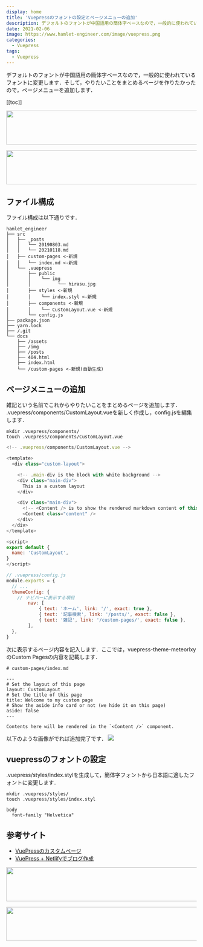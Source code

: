 ```yaml
---
display: home
title: 'Vuepressのフォントの設定とページメニューの追加'
description: デフォルトのフォントが中国語用の簡体字ベースなので，一般的に使われているフォントに変更します．そして，やりたいことをまとめるページを作りたかったので，ページメニューを追加します．
date: 2021-02-06
image: https://www.hamlet-engineer.com/image/vuepress.png
categories: 
  - Vuepress
tags:
  - Vuepress
---
```

デフォルトのフォントが中国語用の簡体字ベースなので，一般的に使われているフォントに変更します．そして，やりたいことをまとめるページを作りたかったので，ページメニューを追加します．

<!-- more -->

<ClientOnly>
  <CallInArticleAdsense />
</ClientOnly>

[[toc]]

<!-- TechAcademy -->
<a href="//af.moshimo.com/af/c/click?a_id=2604050&p_id=1555&pc_id=2816&pl_id=29835&guid=ON" rel="nofollow" referrerpolicy="no-referrer-when-downgrade"><img src="//image.moshimo.com/af-img/0866/000000029835.jpg" width="728" height="90" style="border:none;"></a><img src="//i.moshimo.com/af/i/impression?a_id=2604050&p_id=1555&pc_id=2816&pl_id=29835" width="1" height="1" style="border:none;">

<!-- テックキャンプ -->
<a href="//af.moshimo.com/af/c/click?a_id=2641145&p_id=1770&pc_id=3386&pl_id=25847&guid=ON" rel="nofollow" referrerpolicy="no-referrer-when-downgrade"><img src="//image.moshimo.com/af-img/1115/000000025847.png" width="728" height="90" style="border:none;"></a><img src="//i.moshimo.com/af/i/impression?a_id=2641145&p_id=1770&pc_id=3386&pl_id=25847" width="1" height="1" style="border:none;">

## ファイル構成
ファイル構成は以下通りです．
```
hamlet_engineer
├── src
│   ├── _posts
│   │   └── 20190803.md
│   │   └── 20210118.md
│   ├── custom-pages <-新規
│   │   └── index.md <-新規
│   └── .vuepress
│       ├── public
│       │    └── img
│       │          └── hirasu.jpg
│       ├── styles <-新規
│       │    └── index.styl <-新規
│       ├── components <-新規
│       │    └── CustomLayout.vue <-新規
│       └── config.js
├── package.json
├── yarn.lock
├── /.git
└── docs
    ├── /assets
    ├── /img
    ├── /posts
    ├── 404.html
    ├── index.html
    └── /custom-pages <-新規(自動生成)
```

## ページメニューの追加
雑記という名前でこれからやりたいことをまとめるページを追加します．
.vuepress/components/CustomLayout.vueを新しく作成し，config.jsを編集します．
```
mkdir .vuepress/components/
touch .vuepress/components/CustomLayout.vue
```

```js
<!-- .vuepress/components/CustomLayout.vue -->

<template>
  <div class="custom-layout">

    <!-- .main-div is the block with white background -->
    <div class="main-div">
      This is a custom layout
    </div>

    <div class="main-div">
      <!-- <Content /> is to show the rendered markdown content of this page -->
      <Content class="content" />
    </div>
  </div>
</template>

<script>
export default {
  name: 'CustomLayout',
}
</script>
```

```js
// .vuepress/config.js
module.exports = {
  // ...
  themeConfig: {
    // ナビバーに表示する項目
        nav: [
            { text: 'ホーム', link: '/', exact: true },
            { text: '記事検索', link: '/posts/', exact: false },
            { text: '雑記', link: '/custom-pages/', exact: false },
        ],
  },
}
```

次に表示するページ内容を記入します．ここでは，vuepress-theme-meteorlxyのCustom Pagesの内容を記載します．

```
# custom-pages/index.md

---
# Set the layout of this page
layout: CustomLayout
# Set the title of this page
title: Welcome to my custom page
# Show the aside info card or not (we hide it on this page)
aside: false
---

Contents here will be rendered in the `<Content />` component.
```

以下のような画像がでれば追加完了です．
![](/image/tech_0003/caustom_pages.png)




## vuepressのフォントの設定
.vuepress/styles/index.stylを生成して，簡体字フォントから日本語に適したフォントに変更します．<br>
```
mkdir .vuepress/styles/
touch .vuepress/styles/index.styl
```
```
body
  font-family "Helvetica"
```

## 参考サイト
- [VuePressのカスタムページ](https://vuepress-theme-meteorlxy.meteorlxy.cn/custom-pages/)
- [VuePress + Netlifyでブログ作成](https://meuniere.dev/posts/2020/08/06/create-vuepress.html)


<!-- TechAcademy -->
<a href="//af.moshimo.com/af/c/click?a_id=2604050&p_id=1555&pc_id=2816&pl_id=29835&guid=ON" rel="nofollow" referrerpolicy="no-referrer-when-downgrade"><img src="//image.moshimo.com/af-img/0866/000000029835.jpg" width="728" height="90" style="border:none;"></a><img src="//i.moshimo.com/af/i/impression?a_id=2604050&p_id=1555&pc_id=2816&pl_id=29835" width="1" height="1" style="border:none;">

<!-- テックキャンプ -->
<a href="//af.moshimo.com/af/c/click?a_id=2641145&p_id=1770&pc_id=3386&pl_id=25847&guid=ON" rel="nofollow" referrerpolicy="no-referrer-when-downgrade"><img src="//image.moshimo.com/af-img/1115/000000025847.png" width="728" height="90" style="border:none;"></a><img src="//i.moshimo.com/af/i/impression?a_id=2641145&p_id=1770&pc_id=3386&pl_id=25847" width="1" height="1" style="border:none;">

<ClientOnly>
  <CallInArticleAdsense />
</ClientOnly>